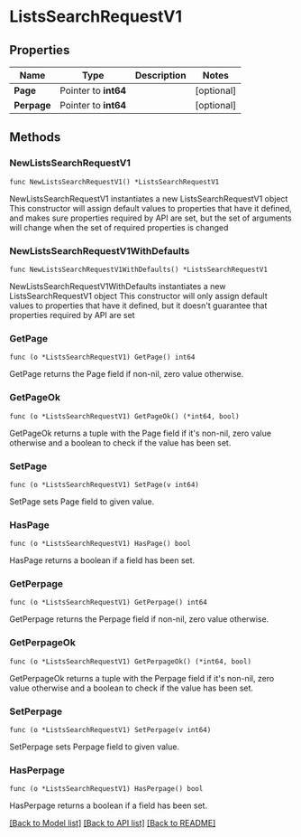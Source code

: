 # ListsSearchRequestV1

## Properties

Name | Type | Description | Notes
------------ | ------------- | ------------- | -------------
**Page** | Pointer to **int64** |  | [optional] 
**Perpage** | Pointer to **int64** |  | [optional] 

## Methods

### NewListsSearchRequestV1

`func NewListsSearchRequestV1() *ListsSearchRequestV1`

NewListsSearchRequestV1 instantiates a new ListsSearchRequestV1 object
This constructor will assign default values to properties that have it defined,
and makes sure properties required by API are set, but the set of arguments
will change when the set of required properties is changed

### NewListsSearchRequestV1WithDefaults

`func NewListsSearchRequestV1WithDefaults() *ListsSearchRequestV1`

NewListsSearchRequestV1WithDefaults instantiates a new ListsSearchRequestV1 object
This constructor will only assign default values to properties that have it defined,
but it doesn't guarantee that properties required by API are set

### GetPage

`func (o *ListsSearchRequestV1) GetPage() int64`

GetPage returns the Page field if non-nil, zero value otherwise.

### GetPageOk

`func (o *ListsSearchRequestV1) GetPageOk() (*int64, bool)`

GetPageOk returns a tuple with the Page field if it's non-nil, zero value otherwise
and a boolean to check if the value has been set.

### SetPage

`func (o *ListsSearchRequestV1) SetPage(v int64)`

SetPage sets Page field to given value.

### HasPage

`func (o *ListsSearchRequestV1) HasPage() bool`

HasPage returns a boolean if a field has been set.

### GetPerpage

`func (o *ListsSearchRequestV1) GetPerpage() int64`

GetPerpage returns the Perpage field if non-nil, zero value otherwise.

### GetPerpageOk

`func (o *ListsSearchRequestV1) GetPerpageOk() (*int64, bool)`

GetPerpageOk returns a tuple with the Perpage field if it's non-nil, zero value otherwise
and a boolean to check if the value has been set.

### SetPerpage

`func (o *ListsSearchRequestV1) SetPerpage(v int64)`

SetPerpage sets Perpage field to given value.

### HasPerpage

`func (o *ListsSearchRequestV1) HasPerpage() bool`

HasPerpage returns a boolean if a field has been set.


[[Back to Model list]](../README.md#documentation-for-models) [[Back to API list]](../README.md#documentation-for-api-endpoints) [[Back to README]](../README.md)


